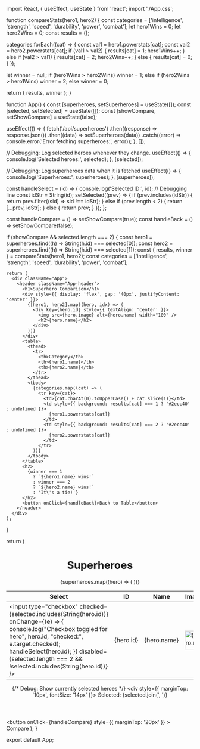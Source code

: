 import React, { useEffect, useState } from 'react';
import './App.css';

function compareStats(hero1, hero2) {
  const categories = ['intelligence', 'strength', 'speed', 'durability', 'power', 'combat'];
  let hero1Wins = 0;
  let hero2Wins = 0;
  const results = {};

  categories.forEach((cat) => {
    const val1 = hero1.powerstats[cat];
    const val2 = hero2.powerstats[cat];
    if (val1 > val2) {
      results[cat] = 1;
      hero1Wins++;
    } else if (val2 > val1) {
      results[cat] = 2;
      hero2Wins++;
    } else {
      results[cat] = 0;
    }
  });

  let winner = null;
  if (hero1Wins > hero2Wins) winner = 1;
  else if (hero2Wins > hero1Wins) winner = 2;
  else winner = 0;

  return { results, winner };
}

function App() {
  const [superheroes, setSuperheroes] = useState([]);
  const [selected, setSelected] = useState([]);
  const [showCompare, setShowCompare] = useState(false);

  useEffect(() => {
    fetch('/api/superheroes')
      .then((response) => response.json())
      .then((data) => setSuperheroes(data))
      .catch((error) => console.error('Error fetching superheroes:', error));
  }, []);

  // Debugging: Log selected heroes whenever they change.
  useEffect(() => {
    console.log('Selected heroes:', selected);
  }, [selected]);

  // Debugging: Log superheroes data when it is fetched
  useEffect(() => {
    console.log('Superheroes:', superheroes);
  }, [superheroes]);

  const handleSelect = (id) => {
  console.log('Selected ID:', id); // Debugging line
    const idStr = String(id);
    setSelected((prev) => {
      if (prev.includes(idStr)) {
        return prev.filter((sid) => sid !== idStr);
      } else if (prev.length < 2) {
        return [...prev, idStr];
      } else {
        return prev;
      }
    });
  };

  const handleCompare = () => setShowCompare(true);
  const handleBack = () => setShowCompare(false);

  if (showCompare && selected.length === 2) {
    const hero1 = superheroes.find((h) => String(h.id) === selected[0]);
    const hero2 = superheroes.find((h) => String(h.id) === selected[1]);
    const { results, winner } = compareStats(hero1, hero2);
    const categories = ['intelligence', 'strength', 'speed', 'durability', 'power', 'combat'];

    return (
      <div className="App">
        <header className="App-header">
          <h1>Superhero Comparison</h1>
          <div style={{ display: 'flex', gap: '40px', justifyContent: 'center' }}>
            {[hero1, hero2].map((hero, idx) => (
              <div key={hero.id} style={{ textAlign: 'center' }}>
                <img src={hero.image} alt={hero.name} width="100" />
                <h2>{hero.name}</h2>
              </div>
            ))}
          </div>
          <table>
            <thead>
              <tr>
                <th>Category</th>
                <th>{hero1.name}</th>
                <th>{hero2.name}</th>
              </tr>
            </thead>
            <tbody>
              {categories.map((cat) => (
                <tr key={cat}>
                  <td>{cat.charAt(0).toUpperCase() + cat.slice(1)}</td>
                  <td style={{ background: results[cat] === 1 ? '#2ecc40' : undefined }}>
                    {hero1.powerstats[cat]}
                  </td>
                  <td style={{ background: results[cat] === 2 ? '#2ecc40' : undefined }}>
                    {hero2.powerstats[cat]}
                  </td>
                </tr>
              ))}
            </tbody>
          </table>
          <h2>
            {winner === 1
              ? `${hero1.name} wins!`
              : winner === 2
              ? `${hero2.name} wins!`
              : 'It\'s a tie!'}
          </h2>
          <button onClick={handleBack}>Back to Table</button>
        </header>
      </div>
    );
  }

  return (
    <div className="App">
      <header className="App-header">
        <h1>Superheroes</h1>
        <table>
          <thead>
            <tr>
              <th>Select</th>
              <th>ID</th>
              <th>Name</th>
              <th>Image</th>
              <th>Intelligence</th>
              <th>Strength</th>
              <th>Speed</th>
              <th>Durability</th>
              <th>Power</th>
              <th>Combat</th>
            </tr>
          </thead>
          <tbody>
            {superheroes.map((hero) => (
              <tr key={hero.id}>
                <td>
                  <input
                    type="checkbox"
                    checked={selected.includes(String(hero.id))}
                    onChange={(e) => {
                      console.log("Checkbox toggled for hero", hero.id, "checked:", e.target.checked);
                      handleSelect(hero.id);
                    }}
                    disabled={selected.length === 2 && !selected.includes(String(hero.id))}
                  />
                </td>
                <td>{hero.id}</td>
                <td>{hero.name}</td>
                <td>
                  <img src={hero.image} alt={hero.name} width="50" />
                </td>
                <td>{hero.powerstats.intelligence}</td>
                <td>{hero.powerstats.strength}</td>
                <td>{hero.powerstats.speed}</td>
                <td>{hero.powerstats.durability}</td>
                <td>{hero.powerstats.power}</td>
                <td>{hero.powerstats.combat}</td>
              </tr>
            ))}
          </tbody>
        </table>
        {/* Debug: Show currently selected heroes */}
        <div style={{ marginTop: '10px', fontSize: '14px' }}>
          Selected: {selected.join(', ')}
        </div>
        <button
          onClick={handleCompare}
          style={{ marginTop: '20px' }}
        >
          Compare
        </button>
      </header>
    </div>
  );
}

export default App;

